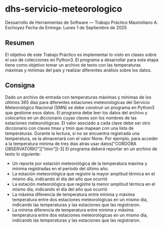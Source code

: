 # dhs-servicio-meteorologico
Dessarrollo de Herramientas de Software — Trabajo Práctico
Maximiliano A. Eschoyez
Fecha de Entrega: Lunes 1 de Septiembre de 2025

## Resumen
El objetivo de este Trabajo Práctico es implementar lo visto en clases sobre el uso de colecciones en Python3.
El programa a desarrollar para esta etapa tiene como objetivo tomar un archivo de texto con las temperaturas máximas y mínimas del país y realizar diferentes análisis sobre los datos.

## Consigna
Dado un archivo de entrada con temperaturas máximas y mínimas de los últimos 365 días para diferentes estaciones meteorológicas del Servicio Meteorológico Nacional (SMN) se debe construir un programa en Python3 que gestione esos datos. El programa debe leer los datos del archivo y colocarlos en un diccionario cuyas claves son los nombres de las estaciones meteorológicas. El valor asociado a cada clave debe ser otro diccionario con claves tmax y tmin que mapean con una lista de temperaturas. Durante la lectura, si no se encuentra registrada una temperatura, se la almacenará con el valor None.
Por ejemplo, para acceder a la temperatura mínima de tres días atrás usar datos["CORDOBA OBSERVATORIO"]["tmin"][-3]
El programa deberá reportar en un archivo de texto lo siguiente:
- Un reporte por estación meteorológica de la temperatura máxima y mínima registradas en el período del último año.
- La estación meteorológica que registre la mayor amplitud térmica en el mismo día, indicando el día del año que ocurrió
- La estación meteorológica que registre la menor amplitud térmica en el mismo día, indicando el día del año que ocurrió
- La máxima diferencia de temperatura entre minima y máxima temperatura entre dos estaciones meteorológicas en un mismo día, indicando las temperaturas y las estaciones que las registraron.
- La mínima diferencia de temperatura entre minima y máxima temperatura entre dos estaciones meteorológicas en un mismo día, indicando las temperaturas y las estaciones que las registraron.
